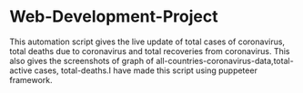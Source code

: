 # Web-Development-Project
This automation script gives the live update of total cases of coronavirus, total deaths due to coronavirus and total recoveries from coronavirus. This also gives the screenshots of graph of all-countries-coronavirus-data,total-active cases, total-deaths.I have made this script using puppeteer framework.
